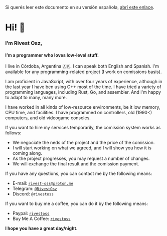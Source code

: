 Si querés leer este documento en su versión española, [abrí este enlace](https://github.com/rivest-oss/rivest-oss/blob/main/LEEME.md).

# Hi! 👋
### I’m Rivest Osz,
#### I’m a programmer who loves low-level stuff.

I live in Córdoba, Argentina 🇦🇷.
I can speak both English and Spanish.
I'm available for any programming-related project (I work on comissions basis).

I am proficient in JavaScript, with over four years of experience, although in the last year I have ben using C++ most of the time.
I have tried a variety of programming languages, including Rust, Go, and assembler. And I'm happy to adapt to many, many more.

I have worked in all kinds of low-resource environments, be it low memory, CPU time, and facilities.
I have programmed on controllers, old (1990<) computers, and old videogame consoles.

If you want to hire my services temporarily, the comission system works as follows:

- We negociate the neds of the project and the price of the comission.
- I will start working on what we agreed, and I will show you how it is coming along.
- As the project progresses, you may request a number of changes.
- We will exchange the final result and the comission payment.

If you have any questions, you can contact me by the following means:

- E-mail: [`rivest-oss@proton.me`](mailto:rivest-oss@proton.me)
- Telegram: [`@RivestOsz`](https://t.me/RivestOsz)
- Discord: `@rivestoss`

If you want to buy me a coffee, you can do it by the following means:

- Paypal: [`rivestoss`](https://paypal.me/rivestoss)
- Buy Me A Coffee: [`rivestoss`](https://www.buymeacoffee.com/rivestoss)

**I hope you have a great day/night.**
